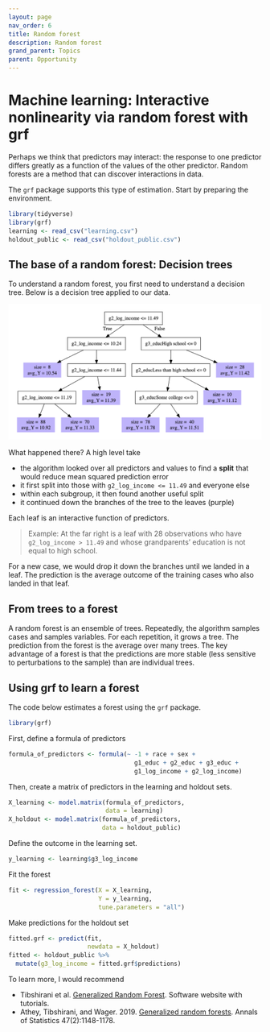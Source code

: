 ```yaml
---
layout: page
nav_order: 6
title: Random forest
description: Random forest
grand_parent: Topics
parent: Opportunity
---
```


# Machine learning: Interactive nonlinearity via random forest with grf

Perhaps we think that predictors may interact: the response to one
predictor differs greatly as a function of the values of the other
predictor. Random forests are a method that can discover interactions in
data.

The `grf` package supports this type of estimation. Start by preparing
the environment.

``` r
library(tidyverse)
library(grf)
learning <- read_csv("learning.csv")
holdout_public <- read_csv("holdout_public.csv")
```

## The base of a random forest: Decision trees

To understand a random forest, you first need to understand a decision
tree. Below is a decision tree applied to our data.

![image](../assets/images/tree.png)

What happened there? A high level take

- the algorithm looked over all predictors and values to find a
  **split** that would reduce mean squared prediction error
- it first split into those with `g2_log_income <= 11.49` and everyone
  else
- within each subgroup, it then found another useful split
- it continued down the branches of the tree to the leaves (purple)

Each leaf is an interactive function of predictors.

> Example: At the far right is a leaf with 28 observations who have
> `g2_log_income > 11.49` and whose grandparents’ education is not equal
> to high school.

For a new case, we would drop it down the branches until we landed in a
leaf. The prediction is the average outcome of the training cases who
also landed in that leaf.

## From trees to a forest

A random forest is an ensemble of trees. Repeatedly, the algorithm
samples cases and samples variables. For each repetition, it grows a
tree. The prediction from the forest is the average over many trees. The
key advantage of a forest is that the predictions are more stable (less
sensitive to perturbations to the sample) than are individual trees.

## Using grf to learn a forest

The code below estimates a forest using the `grf` package.

``` r
library(grf)
```

First, define a formula of predictors

``` r
formula_of_predictors <- formula(~ -1 + race + sex + 
                                   g1_educ + g2_educ + g3_educ + 
                                   g1_log_income + g2_log_income)
```

Then, create a matrix of predictors in the learning and holdout sets.

``` r
X_learning <- model.matrix(formula_of_predictors,
                           data = learning)
X_holdout <- model.matrix(formula_of_predictors,
                          data = holdout_public)
```

Define the outcome in the learning set.

``` r
y_learning <- learning$g3_log_income
```

Fit the forest

``` r
fit <- regression_forest(X = X_learning,
                         Y = y_learning,
                         tune.parameters = "all")
```

Make predictions for the holdout set

``` r
fitted.grf <- predict(fit, 
                      newdata = X_holdout)
fitted <- holdout_public %>%
  mutate(g3_log_income = fitted.grf$predictions)
```

To learn more, I would recommend

- Tibshirani et al. [Generalized Random
  Forest](https://grf-labs.github.io/grf/index.html). Software website
  with tutorials.
- Athey, Tibshirani, and Wager. 2019. [Generalized random forests](https://projecteuclid.org/journals/annals-of-statistics/volume-47/issue-2/Generalized-random-forests/10.1214/18-AOS1709.full). Annals of Statistics 47(2):1148-1178.
